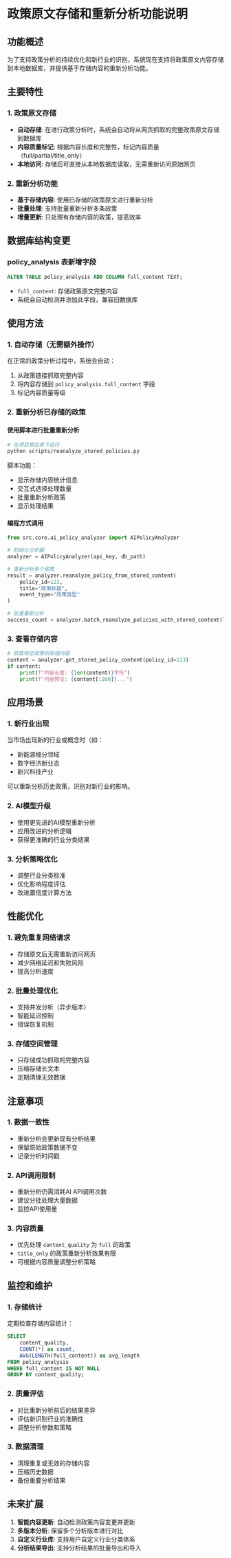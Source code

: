 # 政策原文存储和重新分析功能说明

## 功能概述

为了支持政策分析的持续优化和新行业的识别，系统现在支持将政策原文内容存储到本地数据库，并提供基于存储内容的重新分析功能。

## 主要特性

### 1. 政策原文存储

- **自动存储**: 在进行政策分析时，系统会自动将从网页抓取的完整政策原文存储到数据库
- **内容质量标记**: 根据内容长度和完整性，标记内容质量（full/partial/title_only）
- **本地访问**: 存储后可直接从本地数据库读取，无需重新访问原始网页

### 2. 重新分析功能

- **基于存储内容**: 使用已存储的政策原文进行重新分析
- **批量处理**: 支持批量重新分析多条政策
- **增量更新**: 只处理有存储内容的政策，提高效率

## 数据库结构变更

### policy_analysis 表新增字段

```sql
ALTER TABLE policy_analysis ADD COLUMN full_content TEXT;
```

- `full_content`: 存储政策原文完整内容
- 系统会自动检测并添加此字段，兼容旧数据库

## 使用方法

### 1. 自动存储（无需额外操作）

在正常的政策分析过程中，系统会自动：
1. 从政策链接抓取完整内容
2. 将内容存储到 `policy_analysis.full_content` 字段
3. 标记内容质量等级

### 2. 重新分析已存储的政策

#### 使用脚本进行批量重新分析

```bash
# 在项目根目录下运行
python scripts/reanalyze_stored_policies.py
```

脚本功能：
- 显示存储内容统计信息
- 交互式选择处理数量
- 批量重新分析政策
- 显示处理结果

#### 编程方式调用

```python
from src.core.ai_policy_analyzer import AIPolicyAnalyzer

# 初始化分析器
analyzer = AIPolicyAnalyzer(api_key, db_path)

# 重新分析单个政策
result = analyzer.reanalyze_policy_from_stored_content(
    policy_id=123,
    title="政策标题",
    event_type="政策类型"
)

# 批量重新分析
success_count = analyzer.batch_reanalyze_policies_with_stored_content(limit=20)
```

### 3. 查看存储内容

```python
# 获取特定政策的存储内容
content = analyzer.get_stored_policy_content(policy_id=123)
if content:
    print(f"内容长度: {len(content)}字符")
    print(f"内容预览: {content[:200]}...")
```

## 应用场景

### 1. 新行业出现

当市场出现新的行业或概念时（如：
- 新能源细分领域
- 数字经济新业态
- 新兴科技产业

可以重新分析历史政策，识别对新行业的影响。

### 2. AI模型升级

- 使用更先进的AI模型重新分析
- 应用改进的分析逻辑
- 获得更准确的行业分类结果

### 3. 分析策略优化

- 调整行业分类标准
- 优化影响程度评估
- 改进置信度计算方法

## 性能优化

### 1. 避免重复网络请求

- 存储原文后无需重新访问网页
- 减少网络延迟和失败风险
- 提高分析速度

### 2. 批量处理优化

- 支持并发分析（异步版本）
- 智能延迟控制
- 错误恢复机制

### 3. 存储空间管理

- 只存储成功抓取的完整内容
- 压缩存储长文本
- 定期清理无效数据

## 注意事项

### 1. 数据一致性

- 重新分析会更新现有分析结果
- 保留原始政策数据不变
- 记录分析时间戳

### 2. API调用限制

- 重新分析仍需消耗AI API调用次数
- 建议分批处理大量数据
- 监控API使用量

### 3. 内容质量

- 优先处理 `content_quality` 为 `full` 的政策
- `title_only` 的政策重新分析效果有限
- 可根据内容质量调整分析策略

## 监控和维护

### 1. 存储统计

定期检查存储内容统计：
```sql
SELECT 
    content_quality,
    COUNT(*) as count,
    AVG(LENGTH(full_content)) as avg_length
FROM policy_analysis 
WHERE full_content IS NOT NULL 
GROUP BY content_quality;
```

### 2. 质量评估

- 对比重新分析前后的结果差异
- 评估新识别行业的准确性
- 调整分析参数和策略

### 3. 数据清理

- 清理重复或无效的存储内容
- 压缩历史数据
- 备份重要分析结果

## 未来扩展

1. **智能内容更新**: 自动检测政策内容变更并更新
2. **多版本分析**: 保留多个分析版本进行对比
3. **自定义行业库**: 支持用户自定义行业分类体系
4. **分析结果导出**: 支持分析结果的批量导出和导入